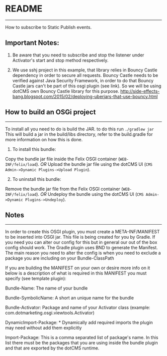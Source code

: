 
# README
--------

How to subscribe to Static Publish events. 

## Important Notes:

1. Be aware that you need to subscribe and stop the listener under Activator's start and stop method respectively.

2. We use sshj project in this example, that library relies in Bouncy Castle dependency in order to secure all requests. 
Bouncy Castle needs to be verified against Java Security Framework, in order to do that Bouncy Castle jars can't be part of this osgi plugin (see link). 
So we will be using dotCMS own Bouncy Castle library for this purpose. http://side-effects-bang.blogspot.com/2015/02/deploying-uberjars-that-use-bouncy.html

## How to build an OSGi project
-------------------------------

To install all you need to do is build the JAR. to do this run
`./gradlew jar`
This will build a jar in the build/libs directory, refer to the build.gradle for more
information on how this is done.

1. To install this bundle:

Copy the bundle jar file inside the Felix OSGI container (`WEB-INF/felix/load`).
_OR_
Upload the bundle jar file using the dotCMS UI (`CMS Admin->Dynamic Plugins->Upload Plugin`).

2. To uninstall this bundle:

Remove the bundle jar file from the Felix OSGI container (`WEB-INF/felix/load`).
_OR_
Undeploy the bundle using the dotCMS UI (`CMS Admin->Dynamic Plugins->Undeploy`).

## Notes
--------
In order to create this OSGI plugin, you must create a META-INF/MANIFEST to be inserted into OSGI jar.
This file is being created for you by Gradle. If you need you can alter our config for this but in general our out of the box config should work.
The Gradle plugin uses BND to generate the Manifest. The main reason you need to alter the config is when you need to exclude a package you are including on your Bundle-ClassPath

If you are building the MANIFEST on your own or desire more info on it below is a description of what is required
in this MANIFEST you must specify (see template plugin):

Bundle-Name: The name of your bundle

Bundle-SymbolicName: A short an unique name for the bundle

Bundle-Activator: Package and name of your Activator class (example: com.dotmarketing.osgi.viewtools.Activator)

DynamicImport-Package: *
    Dynamically add required imports the plugin may need without add them explicitly

Import-Package: This is a comma separated list of package's name.
                In this list there must be the packages that you are using inside
                the bundle plugin and that are exported by the dotCMS runtime.

